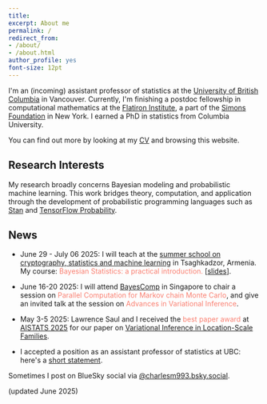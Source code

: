 ```yaml
---
title:
excerpt: About me
permalink: /
redirect_from:
- /about/
- /about.html
author_profile: yes
font-size: 12pt
---
```


I'm an (incoming) assistant professor of statistics at the
[University of British Columbia](https://www.stat.ubc.ca/) in Vancouver.
Currently, I'm finishing a postdoc fellowship in computational mathematics at
the [Flatiron Institute](https://www.simonsfoundation.org/flatiron/),
a part of the [Simons Foundation](https://www.simonsfoundation.org/)
in New York. I earned a PhD in statistics from Columbia University.

You can find out more by looking at my [CV](http://charlesm93.github.io/files/charlesmcv.pdf)
and browsing this website.


## Research Interests

My research broadly concerns Bayesian modeling and probabilistic machine learning.
This work bridges theory, computation, and application through the development
of probabilistic programming languages such as [Stan](http://mc-stan.org/) and
[TensorFlow Probability](https://www.tensorflow.org/probability).


## News

* June 29 - July 06 2025: I will teach at the [summer school on cryptography,
statistics and machine learning](https://mathschool.ysu.am/) in Tsaghkadzor, Armenia.
My course: <span style="color:Salmon">Bayesian Statistics: a practical introduction.</span> [[slides](https://charlesm93.github.io/files/Bayesian_intro_slides.pdf)].

* June 16-20 2025: I will attend [BayesComp](https://bayescomp2025.sg/) in
Singapore to chair a session on <span style="color:Salmon">Parallel Computation
for Markov chain Monte Carlo</span>, and give an invited talk at the session
on <span style="color:Salmon">Advances in Variational Inference</span>.

* May 3-5 2025: Lawrence Saul and I received the
<span style="color:Salmon">best paper award</span> at
[AISTATS 2025](https://virtual.aistats.org/) for our paper
on [Variational Inference in Location-Scale Families](https://arxiv.org/abs/2410.11067).

* I accepted a position as an assistant professor of statistics at UBC: here's
a [short statement](https://charlesm93.github.io/files/letter_move_to_UBC.pdf).


Sometimes I post on BlueSky social via [@charlesm993.bsky.social](https://bsky.app/profile/charlesm993.bsky.social).

(updated June 2025)
